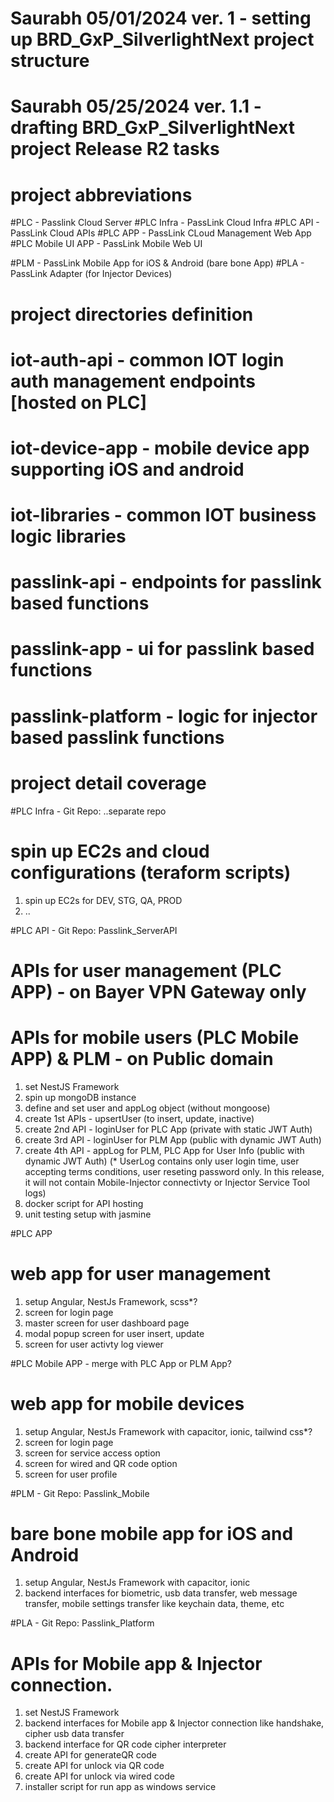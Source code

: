 # Saurabh 05/01/2024 ver. 1 - setting up BRD_GxP_SilverlightNext project structure
# Saurabh 05/25/2024 ver. 1.1 - drafting BRD_GxP_SilverlightNext project Release R2 tasks 


# project abbreviations 
#PLC - Passlink Cloud Server
#PLC Infra - PassLink Cloud Infra
#PLC API - PassLink Cloud APIs
#PLC APP - PassLink CLoud Management Web App
#PLC Mobile UI APP - PassLink Mobile Web UI 

#PLM - PassLink Mobile App for iOS & Android (bare bone App)
#PLA - PassLink Adapter (for Injector Devices)

# project directories definition

# iot-auth-api - common IOT login auth management endpoints [hosted on PLC] 
# iot-device-app - mobile device app supporting iOS and android
# iot-libraries - common IOT business logic libraries 
# passlink-api - endpoints for passlink based functions 
# passlink-app - ui for passlink based functions 
# passlink-platform - logic for injector based passlink functions


# project detail coverage

#PLC Infra - Git Repo: ..separate repo
# spin up EC2s and cloud configurations (teraform scripts)
1) spin up EC2s for DEV, STG, QA, PROD
2) ..

#PLC API - Git Repo: Passlink_ServerAPI
# APIs for user management (PLC APP) - on Bayer VPN Gateway only
# APIs for mobile users (PLC Mobile APP) & PLM - on Public domain
1) set NestJS Framework
2) spin up mongoDB instance 
3) define and set user and appLog object (without mongoose)
4) create 1st APIs - upsertUser (to insert, update, inactive)
5) create 2nd API - loginUser for PLC App (private with static JWT Auth)
6) create 3rd API - loginUser for PLM App (public with dynamic JWT Auth)
7) create 4th API - appLog for PLM, PLC App for User Info (public with dynamic JWT Auth)
(* UserLog contains only user login time, user accepting terms conditions, user reseting password only. In this release, it will not contain Mobile-Injector connectivty or Injector Service Tool logs)
8) docker script for API hosting 
9) unit testing setup with jasmine

#PLC APP
# web app for user management
1) setup Angular, NestJs Framework, scss*?
2) screen for login page
3) master screen for user dashboard page
4) modal popup screen for user insert, update 
5) screen for user activty log viewer 

#PLC Mobile APP  - merge with PLC App or PLM App?
# web app for mobile devices
1) setup Angular, NestJs Framework with capacitor, ionic, tailwind css*?
2) screen for login page
3) screen for service access option
4) screen for wired and QR code option
5) screen for user profile

#PLM - Git Repo: Passlink_Mobile
# bare bone mobile app for iOS and Android
1) setup Angular, NestJs Framework with capacitor, ionic
2) backend interfaces for biometric, usb data transfer, web message transfer, mobile settings transfer like keychain data, theme, etc

#PLA - Git Repo: Passlink_Platform
# APIs for Mobile app & Injector connection. 
1) set NestJS Framework
2) backend interfaces for Mobile app & Injector connection like handshake, cipher usb data transfer
3) backend interface for QR code cipher interpreter 
4) create API for generateQR code 
5) create API for unlock via QR code 
6) create API for unlock via wired code 
7) installer script for run app as windows service

